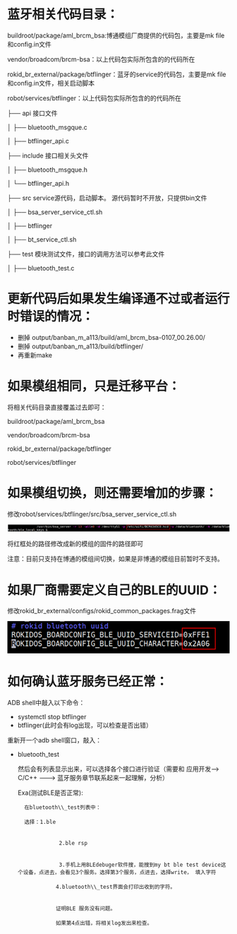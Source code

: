 # 蓝牙相关代码目录：

buildroot/package/aml\_brcm\_bsa:博通模组厂商提供的代码包，主要是mk file和config.in文件

vendor/broadcom/brcm-bsa：以上代码包实际所包含的的代码所在

rokid\_br\_external/package/btflinger：蓝牙的service的代码包，主要是mk file和config.in文件，相关启动脚本

robot/services/btflinger：以上代码包实际所包含的的代码所在

├── api                                             接口文件

│   ├── bluetooth\_msgque.c

│   ├── btflinger\_api.c

├── include                                     接口相关头文件

│   ├── bluetooth\_msgque.h

│   └── btflinger\_api.h

├── src                                            service源代码，启动脚本。 源代码暂时不开放，只提供bin文件

│   ├── bsa\_server\_service\_ctl.sh

│   ├── btflinger

│   ├── bt\_service\_ctl.sh

├── test                                           模块测试文件，接口的调用方法可以参考此文件

│   ├── bluetooth\_test.c

# 更新代码后如果发生编译通不过或者运行时错误的情况：

* 删掉 output/banban\_m\_a113/build/aml\_brcm\_bsa-0107\_00.26.00/
* 删掉 output/banban\_m\_a113/build/btflinger/
* 再重新make

# 如果模组相同，只是迁移平台：

将相关代码目录直接覆盖过去即可：

buildroot/package/aml\_brcm\_bsa

vendor/broadcom/brcm-bsa

rokid\_br\_external/package/btflinger

robot/services/btflinger

# 如果模组切换，则还需要增加的步骤：

修改robot/services/btflinger/src/bsa\_server\_service\_ctl.sh

![](/files/bluetooth/fw.png)

将红框处的路径修改成新的模组的固件的路径即可

注意：目前只支持在博通的模组间切换，如果是非博通的模组目前暂时不支持。

# 如果厂商需要定义自己的BLE的UUID：

修改rokid\_br\_external/configs/rokid\_common\_packages.frag文件

![](/files/bluetooth/uuid.png)

# 如何确认蓝牙服务已经正常：

ADB shell中敲入以下命令：

* systemctl stop btflinger
* btflinger\(此时会有log出现，可以检查是否出错）

重新开一个adb shell窗口，敲入：

* bluetooth\_test

  然后会有列表显示出来，可以选择各个接口进行验证（需要和 应用开发--&gt; C/C++ ---&gt; 蓝牙服务章节联系起来一起理解，分析）

  Exa\(测试BLE是否正常\):

        在bluetooth\\_test列表中：

        选择：1.ble


                   2.ble rsp


                   3.手机上用BLEdebuger软件搜，能搜到my bt ble test device这个设备，点进去，会看见3个服务。选择第3个服务，点进去，选择write， 填入字符

                  4.bluetooth\\_test界面会打印出收到的字符。


                  证明BLE 服务没有问题。

                  如果第4点出错，将相关log发出来检查。



